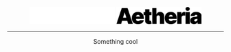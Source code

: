 <div align="center">
<img src="assets/Aetheria.png?raw=true#gh-dark-mode-only" height="40">
<img src="assets/Aetheria-mono.png?raw=true#gh-light-mode-only" height="40">
</div>

---
<p align="center">Something cool</p>
